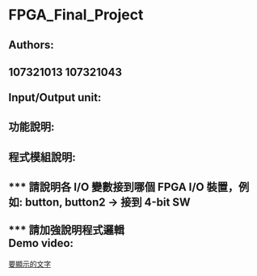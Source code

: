 FPGA_Final_Project
==================

Authors:<br>
-------------
107321013 107321043<br>
     <br>
Input/Output unit:<br>
---------------------

功能說明:<br>
-----------

程式模組說明:<br>
------------
*** 請說明各 I/O 變數接到哪個 FPGA I/O 裝置，例如: button, button2 -> 接到 4-bit SW<br><br>
*** 請加強說明程式邏輯<br>
Demo video:<br>
----------------
[  要顯示的文字 ](  鏈接的地址 )<br>
